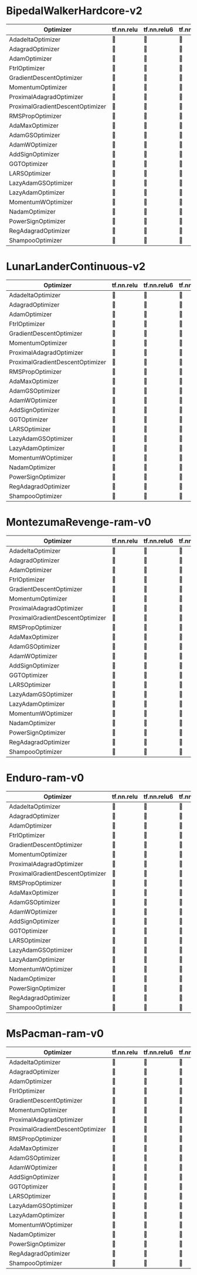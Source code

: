 # BipedalWalkerHardcore-v2
| Optimizer  | tf.nn.relu | tf.nn.relu6 | tf.nn.crelu | tf.nn.elu | tf.nn.selu | tf.nn.softplus | tf.nn.softsign | tf.sigmoid | tf.tanh |
|----|--|--|--|--|--|--|--|--|--|
| AdadeltaOptimizer | :red_circle: | :red_circle: | :red_circle: | :red_circle: | :red_circle: | :red_circle: | :red_circle: | :red_circle: | :red_circle: |
| AdagradOptimizer | :red_circle: | :red_circle: | :red_circle: | :red_circle: | :red_circle: | :red_circle: | :red_circle: | :red_circle: | :red_circle: |
| AdamOptimizer | :red_circle: | :red_circle: | :red_circle: | :red_circle: | :red_circle: | :red_circle: | :red_circle: | :red_circle: | :red_circle: |
| FtrlOptimizer | :red_circle: | :red_circle: | :red_circle: | :red_circle: | :red_circle: | :red_circle: | :red_circle: | :red_circle: | :red_circle: |
| GradientDescentOptimizer | :red_circle: | :red_circle: | :red_circle: | :red_circle: | :red_circle: | :red_circle: | :red_circle: | :red_circle: | :red_circle: |
| MomentumOptimizer | :red_circle: | :red_circle: | :red_circle: | :red_circle: | :red_circle: | :red_circle: | :red_circle: | :red_circle: | :red_circle: |
| ProximalAdagradOptimizer | :red_circle: | :red_circle: | :red_circle: | :red_circle: | :red_circle: | :red_circle: | :red_circle: | :red_circle: | :red_circle: |
| ProximalGradientDescentOptimizer | :red_circle: | :red_circle: | :red_circle: | :red_circle: | :red_circle: | :red_circle: | :red_circle: | :red_circle: | :red_circle: |
| RMSPropOptimizer | :red_circle: | :red_circle: | :red_circle: | :red_circle: | :red_circle: | :red_circle: | :red_circle: | :red_circle: | :red_circle: |
| AdaMaxOptimizer | :red_circle: | :red_circle: | :red_circle: | :red_circle: | :red_circle: | :red_circle: | :red_circle: | :red_circle: | :red_circle: |
| AdamGSOptimizer | :red_circle: | :red_circle: | :red_circle: | :red_circle: | :red_circle: | :red_circle: | :red_circle: | :red_circle: | :red_circle: |
| AdamWOptimizer | :red_circle: | :red_circle: | :red_circle: | :red_circle: | :red_circle: | :red_circle: | :red_circle: | :red_circle: | :red_circle: |
| AddSignOptimizer | :red_circle: | :red_circle: | :red_circle: | :red_circle: | :red_circle: | :red_circle: | :red_circle: | :red_circle: | :red_circle: |
| GGTOptimizer | :red_circle: | :red_circle: | :red_circle: | :red_circle: | :red_circle: | :red_circle: | :red_circle: | :red_circle: | :red_circle: |
| LARSOptimizer | :red_circle: | :red_circle: | :red_circle: | :red_circle: | :red_circle: | :red_circle: | :red_circle: | :red_circle: | :red_circle: |
| LazyAdamGSOptimizer | :red_circle: | :red_circle: | :red_circle: | :red_circle: | :red_circle: | :red_circle: | :red_circle: | :red_circle: | :red_circle: |
| LazyAdamOptimizer | :red_circle: | :red_circle: | :red_circle: | :red_circle: | :red_circle: | :red_circle: | :red_circle: | :red_circle: | :red_circle: |
| MomentumWOptimizer | :red_circle: | :red_circle: | :red_circle: | :red_circle: | :red_circle: | :red_circle: | :red_circle: | :red_circle: | :red_circle: |
| NadamOptimizer | :red_circle: | :red_circle: | :red_circle: | :red_circle: | :red_circle: | :red_circle: | :red_circle: | :red_circle: | :red_circle: |
| PowerSignOptimizer | :red_circle: | :red_circle: | :red_circle: | :red_circle: | :red_circle: | :red_circle: | :red_circle: | :red_circle: | :red_circle: |
| RegAdagradOptimizer | :red_circle: | :red_circle: | :red_circle: | :red_circle: | :red_circle: | :red_circle: | :red_circle: | :red_circle: | :red_circle: |
| ShampooOptimizer | :red_circle: | :red_circle: | :red_circle: | :red_circle: | :red_circle: | :red_circle: | :red_circle: | :red_circle: | :red_circle: |


# LunarLanderContinuous-v2
| Optimizer  | tf.nn.relu | tf.nn.relu6 | tf.nn.crelu | tf.nn.elu | tf.nn.selu | tf.nn.softplus | tf.nn.softsign | tf.sigmoid | tf.tanh |
|----|--|--|--|--|--|--|--|--|--|
| AdadeltaOptimizer | :red_circle: | :red_circle: | :red_circle: | :red_circle: | :red_circle: | :red_circle: | :red_circle: | :red_circle: | :red_circle: |
| AdagradOptimizer | :red_circle: | :red_circle: | :red_circle: | :red_circle: | :red_circle: | :red_circle: | :red_circle: | :red_circle: | :red_circle: |
| AdamOptimizer | :red_circle: | :red_circle: | :red_circle: | :red_circle: | :red_circle: | :red_circle: | :red_circle: | :red_circle: | :red_circle: |
| FtrlOptimizer | :red_circle: | :red_circle: | :red_circle: | :red_circle: | :red_circle: | :red_circle: | :red_circle: | :red_circle: | :red_circle: |
| GradientDescentOptimizer | :red_circle: | :red_circle: | :red_circle: | :red_circle: | :red_circle: | :red_circle: | :red_circle: | :red_circle: | :red_circle: |
| MomentumOptimizer | :red_circle: | :red_circle: | :red_circle: | :red_circle: | :red_circle: | :red_circle: | :red_circle: | :red_circle: | :red_circle: |
| ProximalAdagradOptimizer | :red_circle: | :red_circle: | :red_circle: | :red_circle: | :red_circle: | :red_circle: | :red_circle: | :red_circle: | :red_circle: |
| ProximalGradientDescentOptimizer | :red_circle: | :red_circle: | :red_circle: | :red_circle: | :red_circle: | :red_circle: | :red_circle: | :red_circle: | :red_circle: |
| RMSPropOptimizer | :red_circle: | :red_circle: | :red_circle: | :red_circle: | :red_circle: | :red_circle: | :red_circle: | :red_circle: | :red_circle: |
| AdaMaxOptimizer | :red_circle: | :red_circle: | :red_circle: | :red_circle: | :red_circle: | :red_circle: | :red_circle: | :red_circle: | :red_circle: |
| AdamGSOptimizer | :red_circle: | :red_circle: | :red_circle: | :red_circle: | :red_circle: | :red_circle: | :red_circle: | :red_circle: | :red_circle: |
| AdamWOptimizer | :red_circle: | :red_circle: | :red_circle: | :red_circle: | :red_circle: | :red_circle: | :red_circle: | :red_circle: | :red_circle: |
| AddSignOptimizer | :red_circle: | :red_circle: | :red_circle: | :red_circle: | :red_circle: | :red_circle: | :red_circle: | :red_circle: | :red_circle: |
| GGTOptimizer | :red_circle: | :red_circle: | :red_circle: | :red_circle: | :red_circle: | :red_circle: | :red_circle: | :red_circle: | :red_circle: |
| LARSOptimizer | :red_circle: | :red_circle: | :red_circle: | :red_circle: | :red_circle: | :red_circle: | :red_circle: | :red_circle: | :red_circle: |
| LazyAdamGSOptimizer | :red_circle: | :red_circle: | :red_circle: | :red_circle: | :red_circle: | :red_circle: | :red_circle: | :red_circle: | :red_circle: |
| LazyAdamOptimizer | :red_circle: | :red_circle: | :red_circle: | :red_circle: | :red_circle: | :red_circle: | :red_circle: | :red_circle: | :red_circle: |
| MomentumWOptimizer | :red_circle: | :red_circle: | :red_circle: | :red_circle: | :red_circle: | :red_circle: | :red_circle: | :red_circle: | :red_circle: |
| NadamOptimizer | :red_circle: | :red_circle: | :red_circle: | :red_circle: | :red_circle: | :red_circle: | :red_circle: | :red_circle: | :red_circle: |
| PowerSignOptimizer | :red_circle: | :red_circle: | :red_circle: | :red_circle: | :red_circle: | :red_circle: | :red_circle: | :red_circle: | :red_circle: |
| RegAdagradOptimizer | :red_circle: | :red_circle: | :red_circle: | :red_circle: | :red_circle: | :red_circle: | :red_circle: | :red_circle: | :red_circle: |
| ShampooOptimizer | :red_circle: | :red_circle: | :red_circle: | :red_circle: | :red_circle: | :red_circle: | :red_circle: | :red_circle: | :red_circle: |


# MontezumaRevenge-ram-v0
| Optimizer  | tf.nn.relu | tf.nn.relu6 | tf.nn.crelu | tf.nn.elu | tf.nn.selu | tf.nn.softplus | tf.nn.softsign | tf.sigmoid | tf.tanh |
|----|--|--|--|--|--|--|--|--|--|
| AdadeltaOptimizer | :red_circle: | :red_circle: | :red_circle: | :red_circle: | :red_circle: | :red_circle: | :red_circle: | :red_circle: | :red_circle: |
| AdagradOptimizer | :red_circle: | :red_circle: | :red_circle: | :red_circle: | :red_circle: | :red_circle: | :red_circle: | :red_circle: | :red_circle: |
| AdamOptimizer | :red_circle: | :red_circle: | :red_circle: | :red_circle: | :red_circle: | :red_circle: | :red_circle: | :red_circle: | :red_circle: |
| FtrlOptimizer | :red_circle: | :red_circle: | :red_circle: | :red_circle: | :red_circle: | :red_circle: | :red_circle: | :red_circle: | :red_circle: |
| GradientDescentOptimizer | :red_circle: | :red_circle: | :red_circle: | :red_circle: | :red_circle: | :red_circle: | :red_circle: | :red_circle: | :red_circle: |
| MomentumOptimizer | :red_circle: | :red_circle: | :red_circle: | :red_circle: | :red_circle: | :red_circle: | :red_circle: | :red_circle: | :red_circle: |
| ProximalAdagradOptimizer | :red_circle: | :red_circle: | :red_circle: | :red_circle: | :red_circle: | :red_circle: | :red_circle: | :red_circle: | :red_circle: |
| ProximalGradientDescentOptimizer | :red_circle: | :red_circle: | :red_circle: | :red_circle: | :red_circle: | :red_circle: | :red_circle: | :red_circle: | :red_circle: |
| RMSPropOptimizer | :red_circle: | :red_circle: | :red_circle: | :red_circle: | :red_circle: | :red_circle: | :red_circle: | :red_circle: | :red_circle: |
| AdaMaxOptimizer | :red_circle: | :red_circle: | :red_circle: | :red_circle: | :red_circle: | :red_circle: | :red_circle: | :red_circle: | :red_circle: |
| AdamGSOptimizer | :red_circle: | :red_circle: | :red_circle: | :red_circle: | :red_circle: | :red_circle: | :red_circle: | :red_circle: | :red_circle: |
| AdamWOptimizer | :red_circle: | :red_circle: | :red_circle: | :red_circle: | :red_circle: | :red_circle: | :red_circle: | :red_circle: | :red_circle: |
| AddSignOptimizer | :red_circle: | :red_circle: | :red_circle: | :red_circle: | :red_circle: | :red_circle: | :red_circle: | :red_circle: | :red_circle: |
| GGTOptimizer | :red_circle: | :red_circle: | :red_circle: | :red_circle: | :red_circle: | :red_circle: | :red_circle: | :red_circle: | :red_circle: |
| LARSOptimizer | :red_circle: | :red_circle: | :red_circle: | :red_circle: | :red_circle: | :red_circle: | :red_circle: | :red_circle: | :red_circle: |
| LazyAdamGSOptimizer | :red_circle: | :red_circle: | :red_circle: | :red_circle: | :red_circle: | :red_circle: | :red_circle: | :red_circle: | :red_circle: |
| LazyAdamOptimizer | :red_circle: | :red_circle: | :red_circle: | :red_circle: | :red_circle: | :red_circle: | :red_circle: | :red_circle: | :red_circle: |
| MomentumWOptimizer | :red_circle: | :red_circle: | :red_circle: | :red_circle: | :red_circle: | :red_circle: | :red_circle: | :red_circle: | :red_circle: |
| NadamOptimizer | :red_circle: | :red_circle: | :red_circle: | :red_circle: | :red_circle: | :red_circle: | :red_circle: | :red_circle: | :red_circle: |
| PowerSignOptimizer | :red_circle: | :red_circle: | :red_circle: | :red_circle: | :red_circle: | :red_circle: | :red_circle: | :red_circle: | :red_circle: |
| RegAdagradOptimizer | :red_circle: | :red_circle: | :red_circle: | :red_circle: | :red_circle: | :red_circle: | :red_circle: | :red_circle: | :red_circle: |
| ShampooOptimizer | :red_circle: | :red_circle: | :red_circle: | :red_circle: | :red_circle: | :red_circle: | :red_circle: | :red_circle: | :red_circle: |


# Enduro-ram-v0
| Optimizer  | tf.nn.relu | tf.nn.relu6 | tf.nn.crelu | tf.nn.elu | tf.nn.selu | tf.nn.softplus | tf.nn.softsign | tf.sigmoid | tf.tanh |
|----|--|--|--|--|--|--|--|--|--|
| AdadeltaOptimizer | :red_circle: | :red_circle: | :red_circle: | :red_circle: | :red_circle: | :red_circle: | :red_circle: | :red_circle: | :red_circle: |
| AdagradOptimizer | :red_circle: | :red_circle: | :red_circle: | :red_circle: | :red_circle: | :red_circle: | :red_circle: | :red_circle: | :red_circle: |
| AdamOptimizer | :red_circle: | :red_circle: | :red_circle: | :red_circle: | :red_circle: | :red_circle: | :red_circle: | :red_circle: | :red_circle: |
| FtrlOptimizer | :red_circle: | :red_circle: | :red_circle: | :red_circle: | :red_circle: | :red_circle: | :red_circle: | :red_circle: | :red_circle: |
| GradientDescentOptimizer | :red_circle: | :red_circle: | :red_circle: | :red_circle: | :red_circle: | :red_circle: | :red_circle: | :red_circle: | :red_circle: |
| MomentumOptimizer | :red_circle: | :red_circle: | :red_circle: | :red_circle: | :red_circle: | :red_circle: | :red_circle: | :red_circle: | :red_circle: |
| ProximalAdagradOptimizer | :red_circle: | :red_circle: | :red_circle: | :red_circle: | :red_circle: | :red_circle: | :red_circle: | :red_circle: | :red_circle: |
| ProximalGradientDescentOptimizer | :red_circle: | :red_circle: | :red_circle: | :red_circle: | :red_circle: | :red_circle: | :red_circle: | :red_circle: | :red_circle: |
| RMSPropOptimizer | :red_circle: | :red_circle: | :red_circle: | :red_circle: | :red_circle: | :red_circle: | :red_circle: | :red_circle: | :red_circle: |
| AdaMaxOptimizer | :red_circle: | :red_circle: | :red_circle: | :red_circle: | :red_circle: | :red_circle: | :red_circle: | :red_circle: | :red_circle: |
| AdamGSOptimizer | :red_circle: | :red_circle: | :red_circle: | :red_circle: | :red_circle: | :red_circle: | :red_circle: | :red_circle: | :red_circle: |
| AdamWOptimizer | :red_circle: | :red_circle: | :red_circle: | :red_circle: | :red_circle: | :red_circle: | :red_circle: | :red_circle: | :red_circle: |
| AddSignOptimizer | :red_circle: | :red_circle: | :red_circle: | :red_circle: | :red_circle: | :red_circle: | :red_circle: | :red_circle: | :red_circle: |
| GGTOptimizer | :red_circle: | :red_circle: | :red_circle: | :red_circle: | :red_circle: | :red_circle: | :red_circle: | :red_circle: | :red_circle: |
| LARSOptimizer | :red_circle: | :red_circle: | :red_circle: | :red_circle: | :red_circle: | :red_circle: | :red_circle: | :red_circle: | :red_circle: |
| LazyAdamGSOptimizer | :red_circle: | :red_circle: | :red_circle: | :red_circle: | :red_circle: | :red_circle: | :red_circle: | :red_circle: | :red_circle: |
| LazyAdamOptimizer | :red_circle: | :red_circle: | :red_circle: | :red_circle: | :red_circle: | :red_circle: | :red_circle: | :red_circle: | :red_circle: |
| MomentumWOptimizer | :red_circle: | :red_circle: | :red_circle: | :red_circle: | :red_circle: | :red_circle: | :red_circle: | :red_circle: | :red_circle: |
| NadamOptimizer | :red_circle: | :red_circle: | :red_circle: | :red_circle: | :red_circle: | :red_circle: | :red_circle: | :red_circle: | :red_circle: |
| PowerSignOptimizer | :red_circle: | :red_circle: | :red_circle: | :red_circle: | :red_circle: | :red_circle: | :red_circle: | :red_circle: | :red_circle: |
| RegAdagradOptimizer | :red_circle: | :red_circle: | :red_circle: | :red_circle: | :red_circle: | :red_circle: | :red_circle: | :red_circle: | :red_circle: |
| ShampooOptimizer | :red_circle: | :red_circle: | :red_circle: | :red_circle: | :red_circle: | :red_circle: | :red_circle: | :red_circle: | :red_circle: |


# MsPacman-ram-v0
| Optimizer  | tf.nn.relu | tf.nn.relu6 | tf.nn.crelu | tf.nn.elu | tf.nn.selu | tf.nn.softplus | tf.nn.softsign | tf.sigmoid | tf.tanh |
|----|--|--|--|--|--|--|--|--|--|
| AdadeltaOptimizer | :red_circle: | :red_circle: | :red_circle: | :red_circle: | :red_circle: | :red_circle: | :red_circle: | :red_circle: | :red_circle: |
| AdagradOptimizer | :red_circle: | :red_circle: | :red_circle: | :red_circle: | :red_circle: | :red_circle: | :red_circle: | :red_circle: | :red_circle: |
| AdamOptimizer | :red_circle: | :red_circle: | :red_circle: | :red_circle: | :red_circle: | :red_circle: | :red_circle: | :red_circle: | :red_circle: |
| FtrlOptimizer | :red_circle: | :red_circle: | :red_circle: | :red_circle: | :red_circle: | :red_circle: | :red_circle: | :red_circle: | :red_circle: |
| GradientDescentOptimizer | :red_circle: | :red_circle: | :red_circle: | :red_circle: | :red_circle: | :red_circle: | :red_circle: | :red_circle: | :red_circle: |
| MomentumOptimizer | :red_circle: | :red_circle: | :red_circle: | :red_circle: | :red_circle: | :red_circle: | :red_circle: | :red_circle: | :red_circle: |
| ProximalAdagradOptimizer | :red_circle: | :red_circle: | :red_circle: | :red_circle: | :red_circle: | :red_circle: | :red_circle: | :red_circle: | :red_circle: |
| ProximalGradientDescentOptimizer | :red_circle: | :red_circle: | :red_circle: | :red_circle: | :red_circle: | :red_circle: | :red_circle: | :red_circle: | :red_circle: |
| RMSPropOptimizer | :red_circle: | :red_circle: | :red_circle: | :red_circle: | :red_circle: | :red_circle: | :red_circle: | :red_circle: | :red_circle: |
| AdaMaxOptimizer | :red_circle: | :red_circle: | :red_circle: | :red_circle: | :red_circle: | :red_circle: | :red_circle: | :red_circle: | :red_circle: |
| AdamGSOptimizer | :red_circle: | :red_circle: | :red_circle: | :red_circle: | :red_circle: | :red_circle: | :red_circle: | :red_circle: | :red_circle: |
| AdamWOptimizer | :red_circle: | :red_circle: | :red_circle: | :red_circle: | :red_circle: | :red_circle: | :red_circle: | :red_circle: | :red_circle: |
| AddSignOptimizer | :red_circle: | :red_circle: | :red_circle: | :red_circle: | :red_circle: | :red_circle: | :red_circle: | :red_circle: | :red_circle: |
| GGTOptimizer | :red_circle: | :red_circle: | :red_circle: | :red_circle: | :red_circle: | :red_circle: | :red_circle: | :red_circle: | :red_circle: |
| LARSOptimizer | :red_circle: | :red_circle: | :red_circle: | :red_circle: | :red_circle: | :red_circle: | :red_circle: | :red_circle: | :red_circle: |
| LazyAdamGSOptimizer | :red_circle: | :red_circle: | :red_circle: | :red_circle: | :red_circle: | :red_circle: | :red_circle: | :red_circle: | :red_circle: |
| LazyAdamOptimizer | :red_circle: | :red_circle: | :red_circle: | :red_circle: | :red_circle: | :red_circle: | :red_circle: | :red_circle: | :red_circle: |
| MomentumWOptimizer | :red_circle: | :red_circle: | :red_circle: | :red_circle: | :red_circle: | :red_circle: | :red_circle: | :red_circle: | :red_circle: |
| NadamOptimizer | :red_circle: | :red_circle: | :red_circle: | :red_circle: | :red_circle: | :red_circle: | :red_circle: | :red_circle: | :red_circle: |
| PowerSignOptimizer | :red_circle: | :red_circle: | :red_circle: | :red_circle: | :red_circle: | :red_circle: | :red_circle: | :red_circle: | :red_circle: |
| RegAdagradOptimizer | :red_circle: | :red_circle: | :red_circle: | :red_circle: | :red_circle: | :red_circle: | :red_circle: | :red_circle: | :red_circle: |
| ShampooOptimizer | :red_circle: | :red_circle: | :red_circle: | :red_circle: | :red_circle: | :red_circle: | :red_circle: | :red_circle: | :red_circle: |


